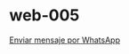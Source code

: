 # web-005
<a href="https://wa.me/1234567890?text=Hola,%20necesito%20más%20información">Enviar mensaje por WhatsApp</a>
